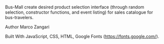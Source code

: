 Bus-Mall
create desired product selection interface (through random selection, constructor functions, and event listing) for sales catalogue for bus-travelers.

Author
Marco Zangari

Built With
JavaScript, CSS, HTML, Google Fonts (https://fonts.google.com/).
